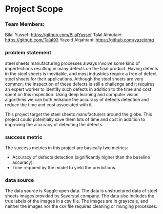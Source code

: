 # Project Scope

### Team Members: 
Bilal Yussef: https://github.com/BilalYussef
Talal Almutairi: https://github.com/Talal93 
Yazeid Alqahtani: https://github.com/yazeidmq 

### problem statement
steel sheets manufacturing processes always involve some kind of imperfections resulting in many defects on the final product. Having defects in the steel sheets is inevitable, and most industries require a free of defect steel sheets for their applications. Although the steel sheets are very common, the inspection of these defects is still a challenge and it requires an expert worker to identify such defects in addition to the time and cost spent on this inspection. Using deep learning and computer vision algorithms we can both enhance the accuracy of defects detection and reduce the time and cost associated with it.

This project target the steel sheets manufacturers around the globe.  This project could potentially save them lots of time and cost in addition to improving the accuracy of detecting the defects.

### success metric
The success metrics in this project are basically two metrics: 
- Accuracy of defects detection (significantly higher than the baseline accuracy).
- Time required by the model to yield the predictions.

### data source
The data source is Kaggle open data. The data is unstructured data of steel sheets images provided by Severstal company. The data also includes the true labels of the images in a csv file. The images are in grayscale, and neither the images nor the csv file requires cleaning or munging processes.
